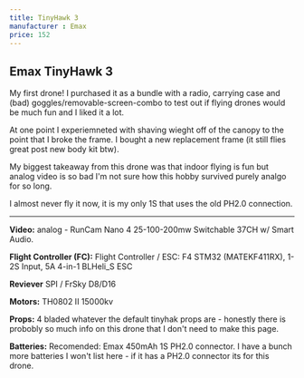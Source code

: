 ```yaml
---
title: TinyHawk 3
manufacturer : Emax
price: 152
---
```


## Emax TinyHawk 3

My first drone!
I purchased it as a bundle with a radio, carrying case and (bad) goggles/removable-screen-combo to test out if flying drones would be much fun and I liked it a lot.

At one point I experiemneted with shaving wieght off of the canopy to the point that I broke the frame. I bought a new replacement frame (it still flies great post new body kit btw).

My biggest takeaway from this drone was that indoor flying is fun but analog video is so bad I'm not sure how this hobby survived purely analgo for so long.

I almost never fly it now, it is my only 1S that uses the old PH2.0 connection.

---

**Video:**
analog - RunCam Nano 4
25-100-200mw Switchable 37CH w/ Smart Audio.

**Flight Controller (FC):**
Flight Controller / ESC: F4 STM32 (MATEKF411RX), 1-2S Input, 5A 4-in-1 BLHeli_S ESC

**Reviever**
SPI / FrSky D8/D16

**Motors:**
TH0802 II 15000kv

**Props:**
4 bladed whatever the default tinyhak props are - honestly there is probobly so much info on this drone that I don't need to make this page.

**Batteries:**
Recomended: Emax 450mAh 1S PH2.0 connector.
I have a bunch more batteries I won't list here - if it has a PH2.0 connector its for this drone.
